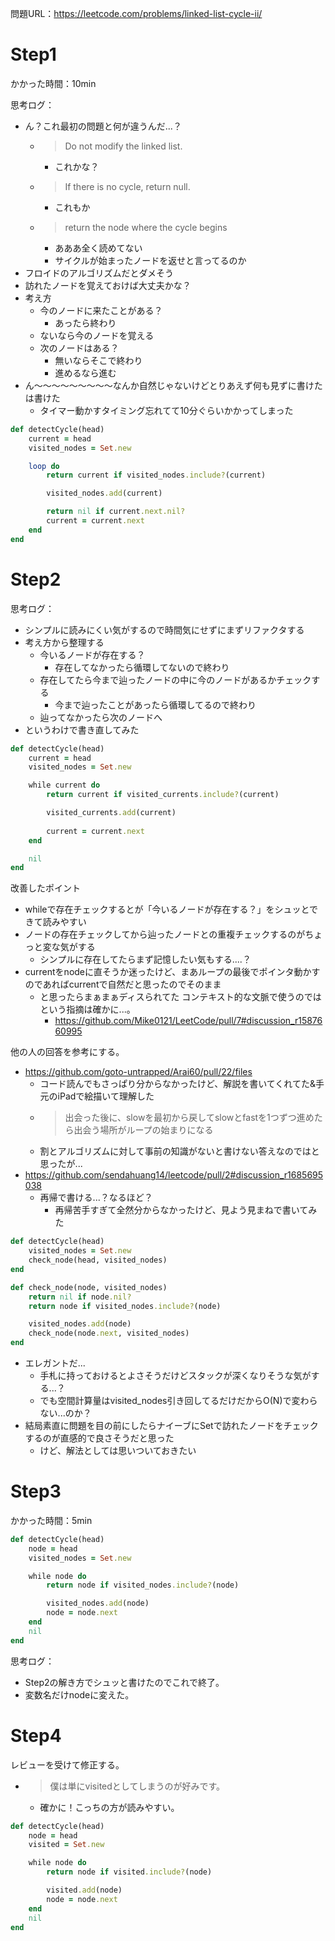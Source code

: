 問題URL：https://leetcode.com/problems/linked-list-cycle-ii/

# Step1

かかった時間：10min

思考ログ：
- ん？これ最初の問題と何が違うんだ...？
  - >Do not modify the linked list.
    - これかな？
  - >If there is no cycle, return null.
    - これもか
  - >return the node where the cycle begins
    - あああ全く読めてない
    - サイクルが始まったノードを返せと言ってるのか
- フロイドのアルゴリズムだとダメそう
- 訪れたノードを覚えておけば大丈夫かな？
- 考え方
  - 今のノードに来たことがある？
    - あったら終わり
  - ないなら今のノードを覚える
  - 次のノードはある？
    - 無いならそこで終わり
    - 進めるなら進む
- ん〜〜〜〜〜〜〜〜〜なんか自然じゃないけどとりあえず何も見ずに書けたは書けた
  - タイマー動かすタイミング忘れてて10分ぐらいかかってしまった
```ruby
def detectCycle(head)
    current = head
    visited_nodes = Set.new

    loop do
        return current if visited_nodes.include?(current)

        visited_nodes.add(current)

        return nil if current.next.nil?
        current = current.next
    end
end
```

# Step2

思考ログ：
- シンプルに読みにくい気がするので時間気にせずにまずリファクタする
- 考え方から整理する
  - 今いるノードが存在する？
    - 存在してなかったら循環してないので終わり
  - 存在してたら今まで辿ったノードの中に今のノードがあるかチェックする
    - 今まで辿ったことがあったら循環してるので終わり
  - 辿ってなかったら次のノードへ
- というわけで書き直してみた
```ruby
def detectCycle(head)
    current = head
    visited_nodes = Set.new

    while current do
        return current if visited_currents.include?(current)

        visited_currents.add(current)
       
        current = current.next
    end

    nil
end
```
改善したポイント

- whileで存在チェックするとが「今いるノードが存在する？」をシュッとできて読みやすい
- ノードの存在チェックしてから辿ったノードとの重複チェックするのがちょっと変な気がする
  - シンプルに存在してたらまず記憶したい気もする....？
- currentをnodeに直そうか迷ったけど、まあループの最後でポインタ動かすのであればcurrentで自然だと思ったのでそのまま
  - と思ったらまぁまぁディスられてた コンテキスト的な文脈で使うのではという指摘は確かに...。
    - https://github.com/Mike0121/LeetCode/pull/7#discussion_r1587660995

他の人の回答を参考にする。
- https://github.com/goto-untrapped/Arai60/pull/22/files
  - コード読んでもさっぱり分からなかったけど、解説を書いてくれてた&手元のiPadで絵描いて理解した
  - >出会った後に、slowを最初から戻してslowとfastを1つずつ進めたら出会う場所がループの始まりになる
  - 割とアルゴリズムに対して事前の知識がないと書けない答えなのではと思ったが...
- https://github.com/sendahuang14/leetcode/pull/2#discussion_r1685695038
  - 再帰で書ける...？なるほど？
    - 再帰苦手すぎて全然分からなかったけど、見よう見まねで書いてみた
```ruby
def detectCycle(head)
    visited_nodes = Set.new
    check_node(head, visited_nodes)
end

def check_node(node, visited_nodes)
    return nil if node.nil?
    return node if visited_nodes.include?(node)

    visited_nodes.add(node)
    check_node(node.next, visited_nodes)
end
```
- エレガントだ...
  - 手札に持っておけるとよさそうだけどスタックが深くなりそうな気がする...？
  - でも空間計算量はvisited_nodes引き回してるだけだからO(N)で変わらない...のか？
- 結局素直に問題を目の前にしたらナイーブにSetで訪れたノードをチェックするのが直感的で良さそうだと思った
  - けど、解法としては思いついておきたい

# Step3

かかった時間：5min

```ruby
def detectCycle(head)
    node = head
    visited_nodes = Set.new

    while node do
        return node if visited_nodes.include?(node)

        visited_nodes.add(node)
        node = node.next
    end
    nil
end
```
思考ログ：
- Step2の解き方でシュッと書けたのでこれで終了。
- 変数名だけnodeに変えた。

# Step4

レビューを受けて修正する。
- >僕は単にvisitedとしてしまうのが好みです。
  - 確かに！こっちの方が読みやすい。
```ruby
def detectCycle(head)
    node = head
    visited = Set.new

    while node do
        return node if visited.include?(node)

        visited.add(node)
        node = node.next
    end
    nil
end
```

